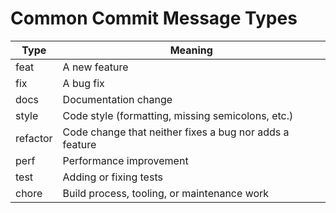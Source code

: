 # Common Commit Message Types

| Type     | Meaning                                                      |
|----------|--------------------------------------------------------------|
| feat     | A new feature                                                |
| fix      | A bug fix                                                    |
| docs     | Documentation change                                         |
| style    | Code style (formatting, missing semicolons, etc.)           |
| refactor | Code change that neither fixes a bug nor adds a feature      |
| perf     | Performance improvement                                      |
| test     | Adding or fixing tests                                       |
| chore    | Build process, tooling, or maintenance work                  |
